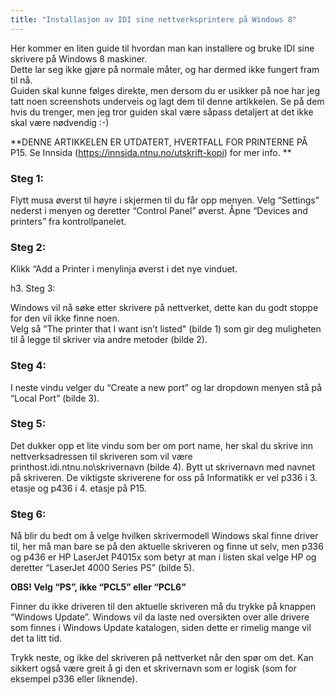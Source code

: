 ```yaml
---
title: "Installasjon av IDI sine nettverksprintere på Windows 8"
---
```


Her kommer en liten guide til hvordan man kan installere og bruke IDI
sine skrivere på Windows 8 maskiner.  
Dette lar seg ikke gjøre på normale måter, og har dermed ikke fungert
fram til nå.  
Guiden skal kunne følges direkte, men dersom du er usikker på noe har
jeg tatt noen screenshots underveis og lagt dem til denne artikkelen. Se
på dem hvis du trenger, men jeg tror guiden skal være såpass detaljert
at det ikke skal være nødvendig :-)

**DENNE ARTIKKELEN ER UTDATERT, HVERTFALL FOR PRINTERNE PÅ P15.
Se Innsida (https://innsida.ntnu.no/utskrift-kopi) for mer info.
**

### Steg 1:

Flytt musa øverst til høyre i skjermen til du får opp menyen. Velg
“Settings” nederst i menyen og deretter “Control Panel” øverst. Åpne
“Devices and printers” fra kontrollpanelet.

### Steg 2:

Klikk “Add a Printer i menylinja øverst i det nye vinduet.
  
h3. Steg 3:
  
Windows vil nå søke etter skrivere på nettverket, dette kan du godt
stoppe for den vil ikke finne noen.  
Velg så ”The printer that I want isn’t listed" (bilde 1) som gir deg
muligheten til å legge til skriver via andre metoder (bilde 2).

### Steg 4:

I neste vindu velger du “Create a new port” og lar dropdown menyen stå
på “Local Port” (bilde 3).

### Steg 5:

Det dukker opp et lite vindu som ber om port name, her skal du skrive
inn nettverksadressen til skriveren som vil være
printhost.idi.ntnu.no\\skrivernavn (bilde 4). Bytt ut skrivernavn med
navnet på skriveren. De viktigste skriverene for oss på Informatikk er
vel p336 i 3. etasje og p436 i 4. etasje på P15.

### Steg 6:

Nå blir du bedt om å velge hvilken skrivermodell Windows skal finne
driver til, her må man bare se på den aktuelle skriveren og finne ut
selv, men p336 og p436 er HP LaserJet P4015x som betyr at man i listen
skal velge HP og deretter “LaserJet 4000 Series PS” (bilde 5).

**OBS! Velg “PS”, ikke “PCL5” eller “PCL6”**

Finner du ikke driveren til den aktuelle skriveren må du trykke på
knappen “Windows Update”. Windows vil da laste ned oversikten over alle
drivere som finnes i Windows Update katalogen, siden dette er rimelig
mange vil det ta litt tid.

Trykk neste, og ikke del skriveren på nettverket når den spør om det.
Kan sikkert også være greit å gi den et skrivernavn som er logisk (som
for eksempel p336 eller liknende).